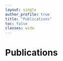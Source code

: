 ```yaml
---
layout: single
author_profile: true
title: "Publications"
toc: false
classes: wide
---
```


# Publications

<div id="bibtex_display"></div>

